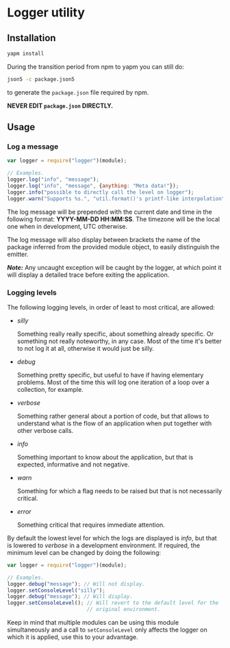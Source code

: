 # Logger utility

## Installation

```bash
yapm install
```

During the transition period from npm to yapm you can still do:

```bash
json5 -c package.json5
```

to generate the `package.json` file required by npm.

**NEVER EDIT `package.json` DIRECTLY.**

## Usage

### Log a message

```javascript
var logger = require("logger")(module);

// Examples.
logger.log("info", "message");
logger.log("info", "message", {anything: "Meta data!"});
logger.info("possible to directly call the level on logger");
logger.warn("Supports %s.", "util.format()'s printf-like interpolation");
```

The log message will be prepended with the current date and time in the
following format: **YYYY-MM-DD HH:MM:SS**. The timezone will be the local one
when in development, UTC otherwise.

The log message will also display between brackets the name of the package
inferred from the provided module object, to easily distinguish the emitter.

***Note:*** Any uncaught exception will be caught by the logger, at which
            point it will display a detailed trace before exiting the
            application.

### Logging levels

The following logging levels, in order of least to most critical, are allowed:

* *silly*

  Something really really specific, about something already specific. Or
  something not really noteworthy, in any case. Most of the time it's better
  to not log it at all, otherwise it would just be silly.

* *debug*

  Something pretty specific, but useful to have if having elementary problems.
  Most of the time this will log one iteration of a loop over a collection,
  for example.

* *verbose*

  Something rather general about a portion of code, but that allows to
  understand what is the flow of an application when put together with other
  verbose calls.

* *info*

  Something important to know about the application, but that is expected,
  informative and not negative.

* *warn*

  Something for which a flag needs to be raised but that is not necessarily
  critical.

* *error*

  Something critical that requires immediate attention.


By default the lowest level for which the logs are displayed is *info*, but
that is lowered to *verbose* in a development environment. If required, the
minimum level can be changed by doing the following:

```javascript
var logger = require("logger")(module);

// Examples.
logger.debug("message"); // Will not display.
logger.setConsoleLevel("silly");
logger.debug("message"); // Will display.
logger.setConsoleLevel(); // Will revert to the default level for the
                          // original environment.
```

Keep in mind that multiple modules can be using this module simultaneously and
a call to `setConsoleLevel` only affects the logger on which it is applied, use
this to your advantage.
